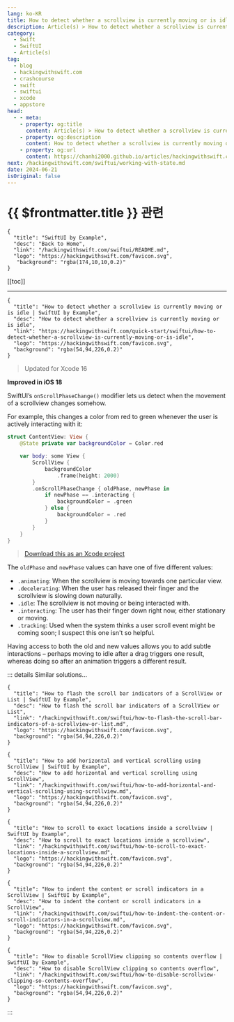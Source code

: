 ```yaml
---
lang: ko-KR
title: How to detect whether a scrollview is currently moving or is idle
description: Article(s) > How to detect whether a scrollview is currently moving or is idle
category:
  - Swift
  - SwiftUI
  - Article(s)
tag: 
  - blog
  - hackingwithswift.com
  - crashcourse
  - swift
  - swiftui
  - xcode
  - appstore
head:
  - - meta:
    - property: og:title
      content: Article(s) > How to detect whether a scrollview is currently moving or is idle
    - property: og:description
      content: How to detect whether a scrollview is currently moving or is idle
    - property: og:url
      content: https://chanhi2000.github.io/articles/hackingwithswift.com/swiftui/how-to-detect-whether-a-scrollview-is-currently-moving-or-is-idle.html
next: /hackingwithswift.com/swiftui/working-with-state.md
date: 2024-06-21
isOriginal: false
---
```


# {{ $frontmatter.title }} 관련

```component VPCard
{
  "title": "SwiftUI by Example",
  "desc": "Back to Home",
  "link": "/hackingwithswift.com/swiftui/README.md",
  "logo": "https://hackingwithswift.com/favicon.svg",
   "background": "rgba(174,10,10,0.2)"
}
```

[[toc]]

---

```component VPCard
{
  "title": "How to detect whether a scrollview is currently moving or is idle | SwiftUI by Example",
  "desc": "How to detect whether a scrollview is currently moving or is idle",
  "link": "https://hackingwithswift.com/quick-start/swiftui/how-to-detect-whether-a-scrollview-is-currently-moving-or-is-idle",
  "logo": "https://hackingwithswift.com/favicon.svg",
  "background": "rgba(54,94,226,0.2)"
}
```

> Updated for Xcode 16

**Improved in iOS 18**

SwiftUI’s `onScrollPhaseChange()` modifier lets us detect when the movement of a scrollview changes somehow.

For example, this changes a color from red to green whenever the user is actively interacting with it:

```swift
struct ContentView: View {
    @State private var backgroundColor = Color.red

    var body: some View {
        ScrollView {
            backgroundColor
                .frame(height: 2000)
        }
        .onScrollPhaseChange { oldPhase, newPhase in
            if newPhase == .interacting {
                backgroundColor = .green
            } else {
                backgroundColor = .red
            }
        }
    }
}
```

> [<FontIcon icon="fas fa-file-zipper"/>Download this as an Xcode project](https://hackingwithswift.com/files/projects/swiftui/how-to-detect-whether-a-scrollview-is-currently-moving-or-is-idle-1.zip)

The `oldPhase` and `newPhase` values can have one of five different values:

- `.animating`: When the scrollview is moving towards one particular view.
- `.decelerating`: When the user has released their finger and the scrollview is slowing down naturally.
- `.idle`: The scrollview is not moving or being interacted with.
- `.interacting`: The user has their finger down right now, either stationary or moving.
- `.tracking`: Used when the system thinks a user scroll event might be coming soon; I suspect this one isn't so helpful.

Having access to both the old and new values allows you to add subtle interactions – perhaps moving to idle after a drag triggers one result, whereas doing so after an animation triggers a different result.

::: details Similar solutions…

```component VPCard
{
  "title": "How to flash the scroll bar indicators of a ScrollView or List | SwiftUI by Example",
  "desc": "How to flash the scroll bar indicators of a ScrollView or List",
  "link": "/hackingwithswift.com/swiftui/how-to-flash-the-scroll-bar-indicators-of-a-scrollview-or-list.md",
  "logo": "https://hackingwithswift.com/favicon.svg",
  "background": "rgba(54,94,226,0.2)"
}
```

```component VPCard
{
  "title": "How to add horizontal and vertical scrolling using ScrollView | SwiftUI by Example",
  "desc": "How to add horizontal and vertical scrolling using ScrollView",
  "link": "/hackingwithswift.com/swiftui/how-to-add-horizontal-and-vertical-scrolling-using-scrollview.md",
  "logo": "https://hackingwithswift.com/favicon.svg",
  "background": "rgba(54,94,226,0.2)"
}
```

```component VPCard
{
  "title": "How to scroll to exact locations inside a scrollview | SwiftUI by Example",
  "desc": "How to scroll to exact locations inside a scrollview",
  "link": "/hackingwithswift.com/swiftui/how-to-scroll-to-exact-locations-inside-a-scrollview.md",
  "logo": "https://hackingwithswift.com/favicon.svg",
  "background": "rgba(54,94,226,0.2)"
}
```

```component VPCard
{
  "title": "How to indent the content or scroll indicators in a ScrollView | SwiftUI by Example",
  "desc": "How to indent the content or scroll indicators in a ScrollView",
  "link": "/hackingwithswift.com/swiftui/how-to-indent-the-content-or-scroll-indicators-in-a-scrollview.md",
  "logo": "https://hackingwithswift.com/favicon.svg",
  "background": "rgba(54,94,226,0.2)"
}
```

```component VPCard
{
  "title": "How to disable ScrollView clipping so contents overflow | SwiftUI by Example",
  "desc": "How to disable ScrollView clipping so contents overflow",
  "link": "/hackingwithswift.com/swiftui/how-to-disable-scrollview-clipping-so-contents-overflow",
  "logo": "https://hackingwithswift.com/favicon.svg",
  "background": "rgba(54,94,226,0.2)"
}
```

:::

